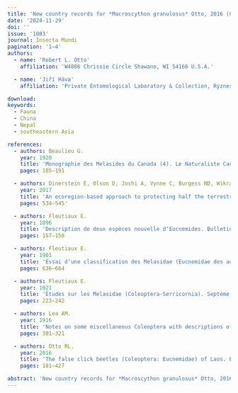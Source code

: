 ```yaml
---
title: 'New country records for *Macroscython granulosus* Otto, 2016 (Coleoptera: Eucnemidae: Dromaeolinae: Dromaeolini), with redescription of the female'
date: '2024-11-29'
doi: ''
issue: '1083'
journal: Insecta Mundi
pagination: '1–4'
authors:
  - name: 'Robert L. Otto'
    affiliation: 'W4806 Chrissie Circle Shawano, WI 54166 U.S.A.'

  - name: 'Jiří Háva'
    affiliation: 'Private Entomological Laboratory & Collection, Rýznerova 37/37, CZ-252 62 Únětice u Prahy, Prague-west Czech Republic'

download:
keywords:
  - Fauna
  - China
  - Nepal
  - southeastern Asia

references:
  - authors: Beaulieu G.
    year: 1920
    title: 'Monographie des Melasides du Canada (4). Le Naturaliste Canadien XLVI (8)'
    pages: 185–191

  - authors: Dinerstein E, Olson D, Joshi A, Vynne C, Burgess ND, Wikramanayake E, Hahn N, Palminteri S, Hedao P, Noss R, Hansen M, Locke H, Ellis EC, Jones B, Barber CV, Hayes R, Kormos C, Martin V, Crist E, Sechrest W, Price L, Baillie JEM, Weeden D, Suckling K, Davis C, Sizer N, Moore R, Thau D, Birch T, Potapov P, Turubanova S, Tyukavina A, De Souza N, Pintea L, Brito JC, Llewellyn OA, Miller AG, Patzelt A, Ghazanfar SA, Timberlake J, Klöser H, Shennan-Farpón Y, Kindt R, Lillesø J-PB, van Breugel P, Graudal L, Voge M, Al-Shammari KF, Saleem M.
    year: 2017
    title: 'An ecoregion-based approach to protecting half the terrestrial realm. Bioscience 67(6)'
    pages: 534–545'

  - authors: Fleutiaux E.
    year: 1896
    title: 'Description de deux espèces nouvelle d‘Eucnemides. Bulletin de la Société Entomologique de France 1'
    pages: 157–158

  - authors: Fleutiaux E.
    year: 1901
    title: 'Essai d‘une classification des Melasidae (Eucnemidae des auteurs). Annales de la Société Entomologique de France 70'
    pages: 636–664

  - authors: Fleutiaux E.
    year: 1921
    title: 'Études sur les Melasidae (Coleoptera-Serricornia). Septème partie. Annales de la Société Entomologique de Belgique 61'
    pages: 223–242

  - authors: Lea AM.
    year: 1916
    title: 'Notes on some miscellaneous Coleoptera with descriptions of new species – part II. Transactions of the Royal Society of South Australia 40'
    pages: 301–321

  - authors: Otto RL.
    year: 2016
    title: 'The false click beetles (Coleoptera: Eucnemidae) of Laos. Entomologica Basiliensia et Collectionis Frey 35'
    pages: 181–427

abstract: 'New country records for *Macroscython granulosus* Otto, 2016 (Coleoptera: Eucnemidae: Dromaeolinae: Dromaeolini), a eucnemid known only from Laos and Thailand, are reported from China and Nepal. A redescription and images of the female are provided.'
---
```

